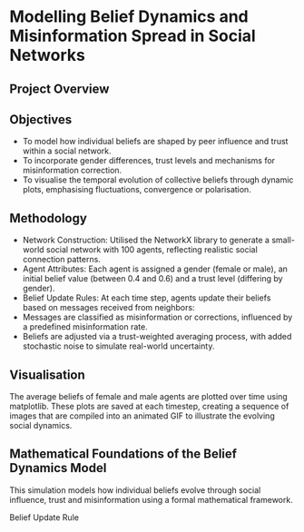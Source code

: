 # Modelling Belief Dynamics and Misinformation Spread in Social Networks

## Project Overview

## Objectives
* To model how individual beliefs are shaped by peer influence and trust within a social network.
* To incorporate gender differences, trust levels and mechanisms for misinformation correction.
* To visualise the temporal evolution of collective beliefs through dynamic plots, emphasising fluctuations, convergence or polarisation.

## Methodology
* Network Construction: Utilised the NetworkX library to generate a small-world social network with 100 agents, reflecting realistic social connection patterns.
* Agent Attributes: Each agent is assigned a gender (female or male), an initial belief value (between 0.4 and 0.6) and a trust level (differing by gender).
* Belief Update Rules: At each time step, agents update their beliefs based on messages received from neighbors:
* Messages are classified as misinformation or corrections, influenced by a predefined misinformation rate.
* Beliefs are adjusted via a trust-weighted averaging process, with added stochastic noise to simulate real-world uncertainty.

## Visualisation
The average beliefs of female and male agents are plotted over time using matplotlib. These plots are saved at each timestep, creating a sequence of images that are compiled into an animated GIF to illustrate the evolving social dynamics.

## Mathematical Foundations of the Belief Dynamics Model
This simulation models how individual beliefs evolve through social influence, trust and misinformation using a formal mathematical framework.

Belief Update Rule

